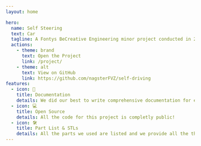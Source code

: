```yaml
---
layout: home

hero:
  name: Self Steering
  text: Car
  tagline: A Fontys BeCreative Engineering minor project conducted in 2022 1
  actions:
    - theme: brand
      text: Open the Project
      link: /project/
    - theme: alt
      text: View on GitHub
      link: https://github.com/nagsterFVZ/self-driving
features:
  - icon: 📖
    title: Documentation
    details: We did our best to write comprehensive documentation for each part of the project.
  - icon: 💻
    title: Open Source
    details: All the code for this project is completly public!
  - icon: 🛠
    title: Part List & STLs
    details: All the parts we used are listed and we provide all the the STL files for components that we 3D printed
---
```

